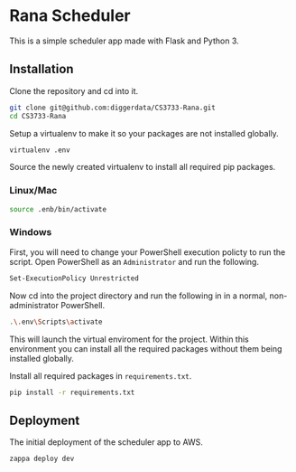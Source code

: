 # Rana Scheduler

This is a simple scheduler app made with Flask and Python 3.

## Installation

Clone the repository and cd into it.

```bash
git clone git@github.com:diggerdata/CS3733-Rana.git
cd CS3733-Rana
```

Setup a virtualenv to make it so your packages are not installed globally.

```bash
virtualenv .env
```

Source the newly created virtualenv to install all required pip packages.

### Linux/Mac
```bash
source .enb/bin/activate
```

### Windows

First, you will need to change your PowerShell execution policty to run the script. Open PowerShell as an `Administrator` and run the following.
```bash
Set-ExecutionPolicy Unrestricted
```

Now cd into the project directory and run the following in in a normal, non-administrator PowerShell.
```bash
.\.env\Scripts\activate
```

This will launch the virtual enviroment for the project. Within this environment you can install all the required packages without them being installed globally.

Install all required packages in `requirements.txt`.

```bash
pip install -r requirements.txt
```

## Deployment

The initial deployment of the scheduler app to AWS.

```bash
zappa deploy dev
```